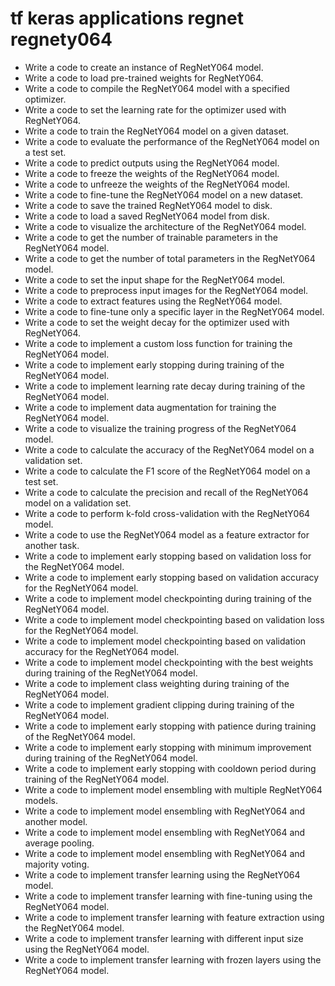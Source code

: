 # tf keras applications regnet regnety064

- Write a code to create an instance of RegNetY064 model.
- Write a code to load pre-trained weights for RegNetY064.
- Write a code to compile the RegNetY064 model with a specified optimizer.
- Write a code to set the learning rate for the optimizer used with RegNetY064.
- Write a code to train the RegNetY064 model on a given dataset.
- Write a code to evaluate the performance of the RegNetY064 model on a test set.
- Write a code to predict outputs using the RegNetY064 model.
- Write a code to freeze the weights of the RegNetY064 model.
- Write a code to unfreeze the weights of the RegNetY064 model.
- Write a code to fine-tune the RegNetY064 model on a new dataset.
- Write a code to save the trained RegNetY064 model to disk.
- Write a code to load a saved RegNetY064 model from disk.
- Write a code to visualize the architecture of the RegNetY064 model.
- Write a code to get the number of trainable parameters in the RegNetY064 model.
- Write a code to get the number of total parameters in the RegNetY064 model.
- Write a code to set the input shape for the RegNetY064 model.
- Write a code to preprocess input images for the RegNetY064 model.
- Write a code to extract features using the RegNetY064 model.
- Write a code to fine-tune only a specific layer in the RegNetY064 model.
- Write a code to set the weight decay for the optimizer used with RegNetY064.
- Write a code to implement a custom loss function for training the RegNetY064 model.
- Write a code to implement early stopping during training of the RegNetY064 model.
- Write a code to implement learning rate decay during training of the RegNetY064 model.
- Write a code to implement data augmentation for training the RegNetY064 model.
- Write a code to visualize the training progress of the RegNetY064 model.
- Write a code to calculate the accuracy of the RegNetY064 model on a validation set.
- Write a code to calculate the F1 score of the RegNetY064 model on a test set.
- Write a code to calculate the precision and recall of the RegNetY064 model on a validation set.
- Write a code to perform k-fold cross-validation with the RegNetY064 model.
- Write a code to use the RegNetY064 model as a feature extractor for another task.
- Write a code to implement early stopping based on validation loss for the RegNetY064 model.
- Write a code to implement early stopping based on validation accuracy for the RegNetY064 model.
- Write a code to implement model checkpointing during training of the RegNetY064 model.
- Write a code to implement model checkpointing based on validation loss for the RegNetY064 model.
- Write a code to implement model checkpointing based on validation accuracy for the RegNetY064 model.
- Write a code to implement model checkpointing with the best weights during training of the RegNetY064 model.
- Write a code to implement class weighting during training of the RegNetY064 model.
- Write a code to implement gradient clipping during training of the RegNetY064 model.
- Write a code to implement early stopping with patience during training of the RegNetY064 model.
- Write a code to implement early stopping with minimum improvement during training of the RegNetY064 model.
- Write a code to implement early stopping with cooldown period during training of the RegNetY064 model.
- Write a code to implement model ensembling with multiple RegNetY064 models.
- Write a code to implement model ensembling with RegNetY064 and another model.
- Write a code to implement model ensembling with RegNetY064 and average pooling.
- Write a code to implement model ensembling with RegNetY064 and majority voting.
- Write a code to implement transfer learning using the RegNetY064 model.
- Write a code to implement transfer learning with fine-tuning using the RegNetY064 model.
- Write a code to implement transfer learning with feature extraction using the RegNetY064 model.
- Write a code to implement transfer learning with different input size using the RegNetY064 model.
- Write a code to implement transfer learning with frozen layers using the RegNetY064 model.